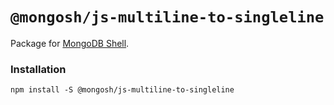 # `@mongosh/js-multiline-to-singleline`

Package for [MongoDB Shell](https://github.com/mongodb-js/mongosh).

### Installation

```shell
npm install -S @mongosh/js-multiline-to-singleline
```
